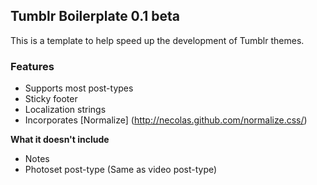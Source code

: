 Tumblr Boilerplate 0.1 beta
--------------------------------------

This is a template to help speed up the development of Tumblr themes.


### Features ###

* Supports most post-types
* Sticky footer
* Localization strings
* Incorporates [Normalize] (http://necolas.github.com/normalize.css/)

__What it doesn't include__

* Notes
* Photoset post-type (Same as video post-type)
